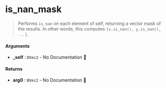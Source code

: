 # is\_nan\_mask

>  Performs `is_nan` on each element of self, returning a vector mask of the results.
>  In other words, this computes `[x.is_nan(), y.is_nan(), ...]`.

#### Arguments

- **\_self** : `DVec2` \- No Documentation 🚧

#### Returns

- **arg0** : `BVec2` \- No Documentation 🚧